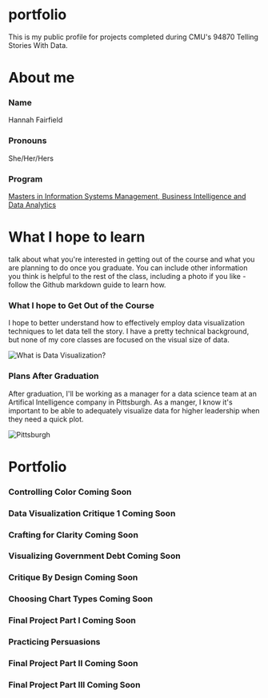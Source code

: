 # portfolio
This is my public profile for projects completed during CMU's 94870 Telling Stories With Data.

# About me
### Name
Hannah Fairfield
### Pronouns
She/Her/Hers
### Program
[Masters in Information Systems Management, Business Intelligence and Data Analytics](https://www.heinz.cmu.edu/programs/information-systems-management-master/bida)


# What I hope to learn
talk about what you're interested in getting out of the course and what you are planning to do once you graduate.  You can include other information you think is helpful to the rest of the class, including a photo if you like - follow the Github markdown guide to learn how.
### What I hope to Get Out of the Course
I hope to better understand how to effectively employ data visualization techniques to let data tell the story. I have a pretty technical background, but none of my core classes are focused on the visual size of data.

![What is Data Visualization?](https://cdn.educba.com/academy/wp-content/uploads/2019/03/What-is-Data-Visualization.jpg)

### Plans After Graduation
After graduation, I'll be working as a manager for a data science team at an Artifical Intelligence company in Pittsburgh. As a manger, I know it's important to be able to adequately visualize data for higher leadership when they need a quick plot. 

![Pittsburgh](https://upload.wikimedia.org/wikipedia/commons/2/25/Pittsburgh_Pennsylvania.jpg)

# Portfolio

### Controlling Color Coming Soon

### Data Visualization Critique 1 Coming Soon

### Crafting for Clarity Coming Soon

### Visualizing Government Debt Coming Soon

### Critique By Design Coming Soon

### Choosing Chart Types Coming Soon

### Final Project Part I Coming Soon

### Practicing Persuasions

### Final Project Part II Coming Soon

### Final Project Part III Coming Soon


